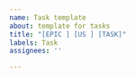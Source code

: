 ```yaml
---
name: Task template
about: template for tasks
title: "[EPIC ] [US ] [TASK]"
labels: Task
assignees: ''

---
```



